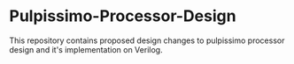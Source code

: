 # Pulpissimo-Processor-Design
This repository contains proposed design changes to pulpissimo processor design and it's implementation on Verilog.
